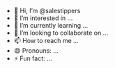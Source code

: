 - 👋 Hi, I’m @salestippers
- 👀 I’m interested in ...
- 🌱 I’m currently learning ...
- 💞️ I’m looking to collaborate on ...
- 📫 How to reach me ...
- 😄 Pronouns: ...
- ⚡ Fun fact: ...

<!---
salestippers/salestippers is a ✨ special ✨ repository because its `README.md` (this file) appears on your GitHub profile.
You can click the Preview link to take a look at your changes.
--->
